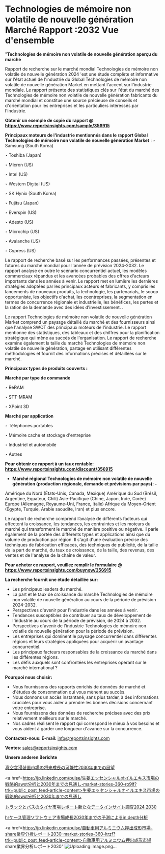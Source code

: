 # Technologies de mémoire non volatile de nouvelle génération Marché Rapport :2032 Vue d'ensemble

"<strong>Technologies de mémoire non volatile de nouvelle génération aperçu du marché</strong>

Rapport de recherche sur le marché mondial Technologies de mémoire non volatile de nouvelle génération 2024 'est une étude complète et informative sur l'état actuel de l'industrie du Global Technologies de mémoire non volatile de nouvelle génération Market en mettant l'accent sur l'industrie mondiale. Le rapport présente des statistiques clés sur l'état du marché des Technologies de mémoire non volatile de nouvelle génération fabricants du marché mondial et constitue une source précieuse de conseils et d'orientation pour les entreprises et les particuliers intéressés par l'industrie.

<strong>Obtenir un exemple de copie du rapport @ <a href=https://www.reportsinsights.com/sample/356915>https://www.reportsinsights.com/sample/356915</a></strong>

<strong>Principaux moteurs de l'industrie mentionnés dans le rapport Global Technologies de mémoire non volatile de nouvelle génération Market</strong> :
‣ Samsung (South Korea)

‣ Toshiba (Japan)

‣ Micron (US)

‣ Intel (US)

‣ Western Digital (US)

‣ SK Hynix (South Korea)

‣ Fujitsu (Japan)

‣ Everspin (US)

‣ Adesto (US)

‣ Microchip (US)

‣ Avalanche (US)

‣ Cypress (US)

Le rapport de recherche basé sur les performances passées, présentes et futures du marché mondial pour l'année de prévision 2024-2032. Le rapport analyse en outre le scénario concurrentiel actuel, les modèles commerciaux répandus et les avancées probables des offres d'acteurs importants dans les années à venir. Le rapport met en lumière les dernières stratégies adoptées par les principaux acteurs et fabricants, y compris les lancements de nouveaux produits, la technologie, les partenariats, le scoop opportuniste, les objectifs d'achat, les coentreprises, la segmentation en termes de concurrence régionale et industrielle, les bénéfices, les pertes et la ration de la demande avec des idées d'investissement. .

Le rapport Technologies de mémoire non volatile de nouvelle génération Market comprend un paysage détaillé du marché et des fournisseurs ainsi que l'analyse SWOT des principaux moteurs de l'industrie. Le rapport mentionne des statistiques, des tableaux et des chiffres pour la planification stratégique qui mène au succès de l'organisation. Le rapport de recherche examine également la taille du marché Technologies de mémoire non volatile de nouvelle génération, partage en utilisant différentes méthodologies et fournit des informations précises et détaillées sur le marché.

<strong>Principaux types de produits couverts :</strong>

<strong>Marché par type de commande</strong>

‣ ReRAM

‣ STT-MRAM

‣ XPoint 3D

<strong>Marché par application</strong>

‣ Téléphones portables

‣ Mémoire cache et stockage d'entreprise

‣ Industriel et automobile

‣ Autres

<strong>Pour obtenir ce rapport à un taux rentable: <a href=https://www.reportsinsights.com/discount/356915>https://www.reportsinsights.com/discount/356915</a></strong>
<ul>
  <li><strong>Marché régional Technologies de mémoire non volatile de nouvelle génération (production régionale, demande et prévisions par pays): -</strong></li>
</ul>
Amérique du Nord (États-Unis, Canada, Mexique)
Amérique du Sud (Brésil, Argentine, Equateur, Chili)
Asie-Pacifique (Chine, Japon, Inde, Corée)
Europe (Allemagne, Royaume-Uni, France, Italie)
Afrique du Moyen-Orient (Égypte, Turquie, Arabie saoudite, Iran) et plus encore.

Le rapport de recherche comprend l’analyse de différents facteurs qui affectent la croissance, les tendances, les contraintes et les moteurs du marché qui transforment le marché de manière positive ou négative. Il parle également de la portée des différents types et applications ainsi que du volume de production par région. Il s'agit d'une évaluation précise des techniques de fabrication efficaces, des techniques de publicité, de la taille de la part de marché, du taux de croissance, de la taille, des revenus, des ventes et de l'analyse de la chaîne de valeur.

<strong>Pour acheter ce rapport, veuillez remplir le formulaire @   <a href=https://www.reportsinsights.com/buynow/356915>https://www.reportsinsights.com/buynow/356915</a></strong>

<strong>La recherche fournit une étude détaillée sur:</strong>
<ul>
  <li>Les principaux leaders du marché.</li>
  <li>La part et le taux de croissance du marché Technologies de mémoire non volatile de nouvelle génération au cours de la période de prévision 2024-2032.</li>
  <li>Perspectives d'avenir pour l'industrie dans les années à venir.</li>
  <li>Tendances susceptibles de contribuer au taux de développement de l'industrie au cours de la période de prévision, de 2024 à 2032.</li>
  <li>Perspectives d'avenir de l'industrie Technologies de mémoire non volatile de nouvelle génération pour la période de prévision.</li>
  <li>Les entreprises qui dominent le paysage concurrentiel dans différentes régions et leurs stratégies appliquées pour acquérir un avantage concurrentiel.</li>
  <li>Les principaux facteurs responsables de la croissance du marché dans les différentes régions.</li>
  <li>Les défis auxquels sont confrontées les entreprises opérant sur le marché international ?</li>
</ul>
<strong>Pourquoi nous choisir:</strong>
<ul>
  <li>Nous fournissons des rapports enrichis de données de marché et d'études de consommation qui vous mènent au succès.</li>
  <li>Nous donnons un accès instantané, sans plus tarder, à des informations cruciales pour vous aider à prendre les bonnes décisions concernant votre entreprise.</li>
  <li>Nous fournissons des données de recherche précises avec des prix relativement meilleurs sur le marché.</li>
  <li>Nos cadres réalisent le rapport qui correspond le mieux à vos besoins et vous aident à garder une longueur d'avance sur la concurrence.</li>
</ul>
<strong>Contactez-nous:
</strong><strong>E-mail:</strong> <a href=mailto:info@reportsinsights.com>info@reportsinsights.com</a>

<strong>Ventes</strong>: <a href=mailto:sales@reportsinsights.com>sales@reportsinsights.com</a>

<strong>Unsere anderen Berichte</strong>

<a href=https://www.linkedin.com/pulse/真空含浸装置市場の将来成長の可能性2030年までの展望-healthscope-news-245-v48jf/>真空含浸装置市場の将来成長の可能性2030年までの展望</a>

<a href=https://jp.linkedin.com/pulse/生姜エッセンシャルオイルエキス市場の戦略的swot分析と2030年までの見通し-market-stories-360-ro9lf?trk=public_post_feed-article-content>生姜エッセンシャルオイルエキス市場の戦略的swot分析と2030年までの見通し</a>

<a href=https://www.linkedin.com/pulse/トラックとバスのタイヤ市場レポート新たなデータインサイト調査2024-2030-tribunal-analytics-360-4i8ue/>トラックとバスのタイヤ市場レポート新たなデータインサイト調査2024 2030</a>

<a href=https://www.linkedin.com/pulse/hrケース管理ソフトウェア市場成長2030年までの予測によるin-depth分析-reports-insights-expert-b8vif/>hrケース管理ソフトウェア市場成長2030年までの予測によるin depth分析</a>

<a href=https://jp.linkedin.com/pulse/自動車用アルミニウム押出成形市場-share業界分析レポート2030-market-stories-360-ltrzf?trk=public_post_feed-article-content>自動車用アルミニウム押出成形市場 share業界分析レポート2030</a>"
![Uploading image.png…]()
